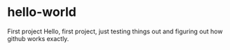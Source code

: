 # hello-world
First project
Hello, first project, just testing things out and figuring out how github works exactly.
